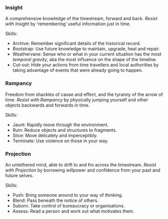 ### Insight
A comprehensive knowledge of the timestream, forward and back.
*Resist with Insight* by ‘remembering’ useful information just in time.

Skills:
* Archive: Remember significant details of the historical record.
* Bootstrap: Use future knowledge to maintain, upgrade, heal and repair.
* Weathervane: Sense who or what in your current situation has the most *temporal gravity*, aka the most influence on the shape of the timeline.
* Cut-out: Hide your actions from time travellers and local authorities by taking advantage of events that were already going to happen.
### Rampancy
Freedom from shackles of cause and effect, and the tyranny of the arrow of time.
*Resist with Rampancy* by physically jumping yourself and other objects backwards and forwards in time.

Skills:
* Jaunt: Rapidly move through the environment.
* Ruin: Reduce objects and structures to fragments.
* Slice: Move delicately and imperceptibly.
* Terminate: Use violence on those in your way.

### Projection
An untethered mind, able to drift to and fro across the timestream.
*Resist with Projection* by borrowing willpower and confidence from your past and future selves.

Skills:
* Push: Bring someone around to your way of thinking.
* Blend: Pass beneath the notice of others.
* Suborn: Take control of bureaucracy or organisations.
* Assess: Read a person and work out what motivates them.